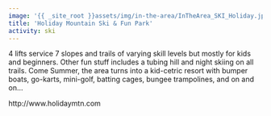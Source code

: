 ```yaml
---
image: '{{ _site_root }}assets/img/in-the-area/InTheArea_SKI_Holiday.jpg'
title: 'Holiday Mountain Ski & Fun Park'
activity: ski
---
```

<p>4 lifts service&nbsp;7 slopes and trails of varying skill levels but&nbsp;mostly for kids and beginners. Other fun stuff includes a tubing hill and&nbsp;night skiing on all trails. Come Summer, the area turns into a kid-cetric resort with bumper boats, go-karts, mini-golf, batting cages,&nbsp;bungee trampolines, and on and on&hellip;</p><p>http://www.holidaymtn.com</p>
